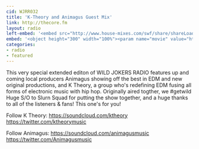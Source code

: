 ```yaml
---
cid: WJRR032
title: 'K-Theory and Animagus Guest Mix'
link: http://thecore.fm
layout: radio
left-embed: '<embed src="http://www.house-mixes.com/swf/share/shareLoader.swf?feed=http://www.house-mixes.com/ShareWidget/SingleAudioFeed/audios-407239" type="application/x-shockwave-flash" wmode="opaque" allowscriptaccess="always" allowfullscreen="true" height="300" width="480">'
embed: '<object height="300" width="100%"><param name="movie" value="http://www.house-mixes.com/swf/share/shareLoader.swf?feed=http://www.house-mixes.com/ShareWidget/SingleAudioFeed/audios-407245"><param name="allowFullScreen" value="true"><param name="wmode" value="opaque"><param name="allowscriptaccess" value="always"><embed src="http://www.house-mixes.com/swf/share/shareLoader.swf?feed=http://www.house-mixes.com/ShareWidget/SingleAudioFeed/audios-407245" type="application/x-shockwave-flash" wmode="opaque" allowscriptaccess="always" allowfullscreen="true" height="500" width="500"></object>'
categories:
- radio
- featured
---
```

This very special extended editon of WILD JOKERS RADIO features up and coming local producers Animagus showing off the best in EDM and new original productions, and K Theory, a group who's redefining EDM fusing all forms of electronic music with hip hop. Originally aired togther, we #getwild  Huge S/O to Slurn Squad for putting the show together, and a huge thanks to all of the listeners & fans! This one's for you!

Follow K Theory:
https://soundcloud.com/ktheory
https://twitter.com/ktheorymusic

Follow Animagus:
https://soundcloud.com/animagusmusic
https://twitter.com/Animagusmusic
